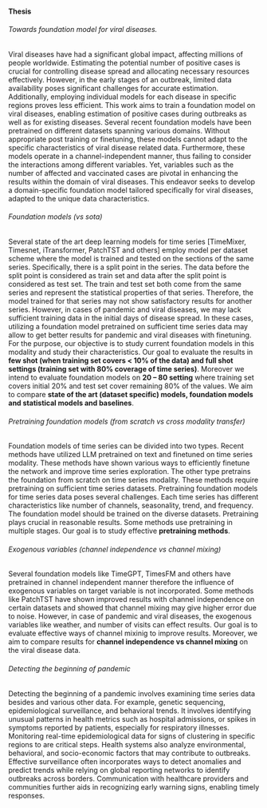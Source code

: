 #### Thesis
###### Towards foundation model for viral diseases.
Viral diseases have had a significant global impact, affecting millions of people worldwide. Estimating the potential number of positive cases is crucial for controlling disease spread and allocating necessary resources effectively. However, in the early stages of an outbreak, limited data availability poses significant challenges for accurate estimation. Additionally, employing individual models for each disease in specific regions proves less efficient. This work aims to train a foundation model on viral diseases, enabling estimation of positive cases during outbreaks as well as for existing diseases. Several recent foundation models have been pretrained on different datasets spanning various domains. Without appropriate post training or finetuning, these models cannot adapt to the specific characteristics of viral disease related data. Furthermore, these models operate in a channel-independent manner, thus failing to consider the interactions among different variables. Yet, variables such as the number of affected and vaccinated cases are pivotal in enhancing the results within the domain of viral diseases. This endeavor seeks to develop a domain-specific foundation model tailored specifically for viral diseases, adapted to the unique data characteristics. 

###### Foundation models (vs sota)
Several state of the art deep learning models for time series [TimeMixer, Timesnet, iTransformer, PatchTST and others] employ model per dataset scheme where the model is trained and tested on the sections of the same series. Specifically, there is a split point in the series. The data before the split point is considered as train set and data after the split point is considered as test set. The train and test set both come from the same series and represent the statistical properties of that series. Therefore, the model trained for that series may not show satisfactory results for another series. However, in cases of pandemic and viral diseases, we may lack sufficient training data in the initial days of disease spread. In these cases, utilizing a foundation model pretrained on sufficient time series data may allow to get better results for pandemic and viral diseases with finetuning. For the purpose, our objective is to study current foundation models in this modality and study their characteristics. Our goal to evaluate the results in **few shot (when training set covers < 10% of the data) and full shot settings (training set with 80% coverage of time series)**. Moreover we intend to evaluate foundation models on **20 – 80 setting** where training set covers initial 20% and test set cover remaining 80% of the values. We aim to compare **state of the art (dataset specific) models, foundation models and statistical models and baselines**. 


###### Pretraining foundation models (from scratch vs cross modality transfer)
Foundation models of time series can be divided into two types. Recent methods have utilized LLM pretrained on text and finetuned on time series modality. These methods have shown various ways to efficiently finetune the network and improve time series exploration. The other type pretrains the foundation from scratch on time series modality. These methods require pretraining on sufficient time series datasets. Pretraining foundation models for time series data poses several challenges. Each time series has different characteristics like number of channels, seasonality, trend, and frequency. The foundation model should be trained on the diverse datasets. Pretraining plays crucial in reasonable results. Some methods use pretraining in multiple stages. Our goal is to study effective **pretraining methods**.

###### Exogenous variables (channel independence vs channel mixing)
Several foundation models like TimeGPT, TimesFM and others have pretrained in channel independent manner therefore the influence of exogenous variables on target variable is not incorporated. Some methods like PatchTST have shown improved results with channel independence on certain datasets and showed that channel mixing may give higher error due to noise. However, in case of pandemic and viral diseases, the exogenous variables like weather, and number of visits can effect results. Our goal is to evaluate effective ways of channel mixinig to improve results. Moreover, we aim to compare results for **channel independence vs channel mixing** on the viral disease data.

###### Detecting the beginning of pandemic
Detecting the beginning of a pandemic involves examining time series data besides and various other data. For example, genetic sequencing, epidemiological surveillance, and behavioral trends. It involves identifying unusual patterns in health metrics such as hospital admissions, or spikes in symptoms reported by patients, especially for respiratory illnesses. Monitoring real-time epidemiological data for signs of clustering in specific regions to are critical steps. Health systems also analyze environmental, behavioral, and socio-economic factors that may contribute to outbreaks. Effective surveillance often incorporates ways to detect anomalies and predict trends while relying on global reporting networks to identify outbreaks across borders. Communication with healthcare providers and communities further aids in recognizing early warning signs, enabling timely responses.

